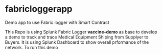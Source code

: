 # fabricloggerapp
Demo app to use Fabric logger with Smart Contract

This Repo is using Splunk Fabric Logger  **vaccine-demo** as base to develop a demo to track  and trace Medical Equipment Shiping from Supplyer to Buyers.
It is using Splunk Dashboard to show overall prformance of the network.
To run this demo

